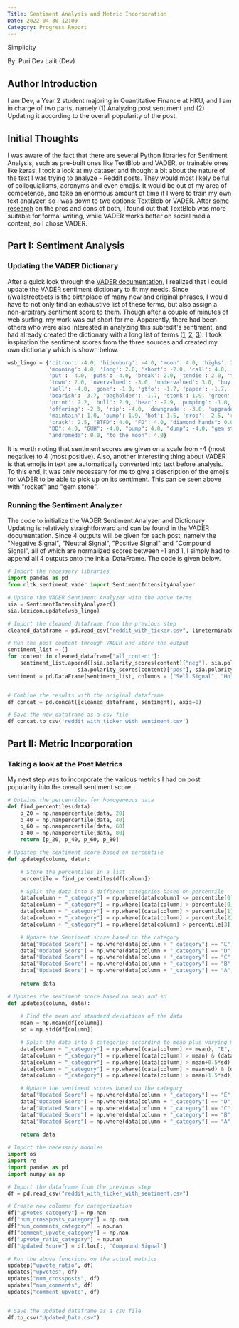 ```yaml
---
Title: Sentiment Analysis and Metric Incorporation
Date: 2022-04-30 12:00
Category: Progress Report
---
```


Simplicity

By: Puri Dev Lalit (Dev)

## Author Introduction

I am Dev, a Year 2 student majoring in Quantitative Finance at HKU, and I am in charge of two parts, namely (1) Analyzing post sentiment and (2) Updating it according to the overall popularity of the post.

## Initial Thoughts

I was aware of the fact that there are several Python libraries for Sentiment Analysis, such as pre-built ones like TextBlob and VADER, or trainable ones like keras. I took a look at my dataset and thought a bit about the nature of the text I was trying to analyze - Reddit posts. They would most likely be full of colloquialisms, acronyms and even emojis. It would be out of my area of competence, and take an enormous amount of time if I were to train my own text analyzer, so I was down to two options: TextBlob or VADER. After [some research](https://comp.social.gatech.edu/papers/icwsm14.vader.hutto.pdf) on the pros and cons of both, I found out that TextBlob was more suitable for formal writing, while VADER works better on social media content, so I chose VADER.

## Part I: Sentiment Analysis

### Updating the VADER Dictionary

After a quick look through the [VADER documentation](https://github.com/cjhutto/vaderSentiment#python-demo-and-code-examples), I realized that I could update the VADER sentiment dictionary to fit my needs. Since r/wallstreetbets is the birthplace of many new and original phrases, I would have to not only find an exhaustive list of these terms, but also assign a non-arbitrary sentiment score to them. Though after a couple of minutes of web surfing, my work was cut short for me. Apparently, there had been others who were also interested in analyzing this subredit's sentiment, and had already created the dictionary with a long list of terms ([1](https://github.com/mdominguez2010/wsb-sentiment-analysis/blob/main/stocks_to_trade.py), [2](), [3]()). I took inspiration the sentiment scores from the three sources and created my own dictionary which is shown below.

```python
wsb_lingo = {'citron': -4.0, 'hidenburg': -4.0, 'moon': 4.0, 'highs': 2.0,
             'mooning': 4.0, 'long': 2.0, 'short': -2.0, 'call': 4.0, 'calls': 4.0,
             'put': -4.0, 'puts': -4.0, 'break': 2.0, 'tendie': 2.0, 'tendies': 2.0,
             'town': 2.0, 'overvalued': -3.0, 'undervalued': 3.0, 'buy': 4.0, "hold": 1.0,
             'sell': -4.0, 'gone': -1.0, 'gtfo': -1.7, 'paper': -1.7, 'bullish': 3.7,
             'bearish': -3.7, 'bagholder': -1.7, 'stonk': 1.9, 'green': 1.9, 'money': 1.2,
             'print': 2.2, 'bull': 2.9, 'bear': -2.9, 'pumping': -1.0, 'sus': -3.0,
             'offering': -2.3, 'rip': -4.0, 'downgrade': -3.0, 'upgrade': 3.0,
             'maintain': 1.0, 'pump': 1.9, 'hot': 1.5, 'drop': -2.5, 'rebound': 1.5,
             'crack': 2.5, "BTFD": 4.0, "FD": 4.0, "diamond hands": 0.0, "paper hands": 0.0,
             "DD": 4.0, "GUH": -4.0, "pump": 4.0, "dump": -4.0, "gem stone": 4.0, "rocket": 4.0,
             "andromeda": 0.0, "to the moon": 4.0}
```

It is worth noting that sentiment scores are given on a scale from -4 (most negative) to 4 (most positive). Also, another interesting thing about VADER is that emojis in text are automatically converted into text before analysis. To this end, it was only necessary for me to give a description of the emojis for VADER to be able to pick up on its sentiment. This can be seen above with "rocket" and "gem stone".

### Running the Sentiment Analyzer

The code to initialize the VADER Sentiment Analyzer and Dictionary Updating is relatively straightforward and can be found in the VADER documentation. Since 4 outputs will be given for each post, namely the "Negative Signal", "Neutral Signal", "Positive Signal" and "Compound Signal", all of which are normalized scores between -1 and 1, I simply had to append all 4 outputs onto the initial DataFrame. The code is given below.

```python
# Import the necessary libraries
import pandas as pd 
from nltk.sentiment.vader import SentimentIntensityAnalyzer

# Update the VADER Sentiment Analyzer with the above terms
sia = SentimentIntensityAnalyzer()
sia.lexicon.update(wsb_lingo)

# Import the cleaned dataframe from the previous step
cleaned_dataframe = pd.read_csv("reddit_with_ticker.csv", lineterminator = "\n") 

# Run the post content through VADER and store the output
sentiment_list = []
for content in cleaned_dataframe["all_content"]:
    sentiment_list.append([sia.polarity_scores(content)["neg"], sia.polarity_scores(content)["neu"], 
                      sia.polarity_scores(content)["pos"], sia.polarity_scores(content)["compound"]])
sentiment = pd.DataFrame(sentiment_list, columns = ["Sell Signal", "Hold Signal", "Buy Signal", "Compound Signal"])


# Combine the results with the original dataframe
df_concat = pd.concat([cleaned_dataframe, sentiment], axis=1)

# Save the new dataframe as a csv file
df_concat.to_csv('reddit_with_ticker_with_sentiment.csv')
```

## Part II: Metric Incorporation

### Taking a look at the Post Metrics

My next step was to incorporate the various metrics I had on post popularity into the overall sentiment score. 

```python
# Obtains the percentiles for homogeneous data
def find_percentiles(data):
    p_20 = np.nanpercentile(data, 20)
    p_40 = np.nanpercentile(data, 40)
    p_60 = np.nanpercentile(data, 60)
    p_80 = np.nanpercentile(data, 80)
    return [p_20, p_40, p_60, p_80]

# Updates the sentiment score based on percentile
def updatep(column, data):

    # Store the percentiles in a list
    percentile = find_percentiles(df[column])

    # Split the data into 5 different categories based on percentile
    data[column + "_category"] = np.where(data[column] <= percentile[0], "E", data[column + "_category"])
    data[column + "_category"] = np.where((data[column] > percentile[0]) & (data[column] <= percentile[1]), "D", data[column + "_category"])
    data[column + "_category"] = np.where((data[column] > percentile[1]) & (data[column] <= percentile[2]), "C", data[column + "_category"])
    data[column + "_category"] = np.where((data[column] > percentile[2]) & (data[column] <= percentile[3]), "B", data[column + "_category"])
    data[column + "_category"] = np.where(data[column] > percentile[3], "A", data[column + "_category"])

    # Update the Sentiment score based on the category
    data["Updated Score"] = np.where(data[column + "_category"] == "E", data["Updated Score"]*0.5, data["Updated Score"])
    data["Updated Score"] = np.where(data[column + "_category"] == "D", data["Updated Score"]*0.75, data["Updated Score"])
    data["Updated Score"] = np.where(data[column + "_category"] == "C", data["Updated Score"]*1, data["Updated Score"])
    data["Updated Score"] = np.where(data[column + "_category"] == "B", data["Updated Score"]*1.25, data["Updated Score"])
    data["Updated Score"] = np.where(data[column + "_category"] == "A", data["Updated Score"]*1.5, data["Updated Score"])
    
    return data
```

```python
# Updates the sentiment score based on mean and sd
def updates(column, data):
        
    # Find the mean and standard deviations of the data
    mean = np.mean(df[column])
    sd = np.std(df[column])

    # Split the data into 5 categories according to mean plus varying mutiples of sd
    data[column + "_category"] = np.where((data[column] <= mean), "E", data[column + "_category"])
    data[column + "_category"] = np.where((data[column] > mean) & (data[column] <= mean+0.5*sd), "D", data[column + "_category"])
    data[column + "_category"] = np.where((data[column] > mean+0.5*sd) & (data[column] <= mean+sd), "C", data[column + "_category"])
    data[column + "_category"] = np.where((data[column] > mean+sd) & (data[column] <= mean+1.5*sd), "B", data[column + "_category"])
    data[column + "_category"] = np.where((data[column] > mean+1.5*sd), "A", data[column + "_category"])

    # Update the sentiment scores based on the category
    data["Updated Score"] = np.where(data[column + "_category"] == "E", data["Updated Score"]*0.8, data["Updated Score"])
    data["Updated Score"] = np.where(data[column + "_category"] == "D", data["Updated Score"]*0.9, data["Updated Score"])
    data["Updated Score"] = np.where(data[column + "_category"] == "C", data["Updated Score"]*1.1, data["Updated Score"])
    data["Updated Score"] = np.where(data[column + "_category"] == "B", data["Updated Score"]*1.4, data["Updated Score"])
    data["Updated Score"] = np.where(data[column + "_category"] == "A", data["Updated Score"]*1.8, data["Updated Score"])
        
    return data
```

```python
# Import the necessary modules
import os
import re
import pandas as pd
import numpy as np

# Import the dataframe from the previous step
df = pd.read_csv("reddit_with_ticker_with_sentiment.csv")

# Create new columns for categorization
df["upvotes_category"] = np.nan
df["num_crossposts_category"] = np.nan
df["num_comments_category"] = np.nan
df["comment_upvote_category"] = np.nan
df["upvote_ratio_category"] = np.nan
df["Updated Score"] = df.loc[:, 'Compound Signal']

# Run the above functions on the actual metrics
updatep("upvote_ratio", df)
updates("upvotes", df)
updates("num_crossposts", df)
updates("num_comments", df)
updates("comment_upvote", df)


# Save the updated dataframe as a csv file
df.to_csv("Updated_Data.csv")
```
